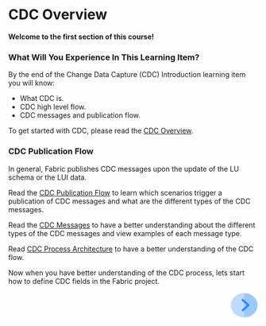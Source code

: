 # CDC Overview

**Welcome to the first section of this course!**

### What Will You Experience In This Learning Item?

By the end of the Change Data Capture (CDC) Introduction learning item you will know:

- What CDC is.
- CDC high level flow.
- CDC messages and publication flow.

To get started with CDC, please read the [CDC Overview](/articles/18_fabric_cdc/01_change_data_capture_overview.md).

### CDC Publication Flow

In general, Fabric publishes CDC messages upon the update of the LU schema or the LUI data.

Read the [CDC Publication Flow](/articles/18_fabric_cdc/04_cdc_publication_flow.md) to learn which scenarios trigger a publication of CDC messages and what are the different types of the CDC messages.

Read the [CDC Messages](/articles/18_fabric_cdc/02_cdc_messages.md) to have a better understanding about the different types of the CDC messages and view examples of each message type.

Read [CDC Process Architecture](articles/18_fabric_cdc/05_cdc_process_architecture.md) to have a better understanding of the CDC flow.

Now when you have  better understanding of the CDC process, lets start how to define CDC fields in the Fabric project.

[<img align="right" width="60" height="54" src="/articles/images/Next.png">](04_cdc_implementation_and_configuration.md)